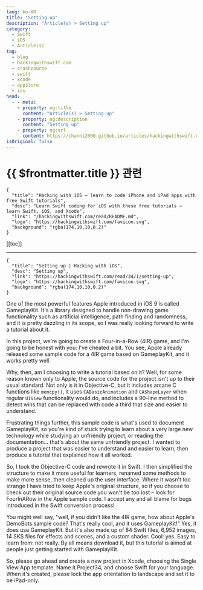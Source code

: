 ```yaml
---
lang: ko-KR
title: "Setting up"
description: "Article(s) > Setting up"
category:
  - Swift
  - iOS
  - Article(s)
tag: 
  - blog
  - hackingwithswift.com
  - crashcourse
  - swift
  - xcode
  - appstore
  - ios  
head:
  - - meta:
    - property: og:title
      content: "Article(s) > Setting up"
    - property: og:description
      content: "Setting up"
    - property: og:url
      content: https://chanhi2000.github.io/articles/hackingwithswift.com/read/34/01-setting-up.html
isOriginal: false
---
```


# {{ $frontmatter.title }} 관련

```component VPCard
{
  "title": "Hacking with iOS – learn to code iPhone and iPad apps with free Swift tutorials",
  "desc": "Learn Swift coding for iOS with these free tutorials – learn Swift, iOS, and Xcode",
  "link": "/hackingwithswift.com/read/README.md",
  "logo": "https://hackingwithswift.com/favicon.svg",
  "background": "rgba(174,10,10,0.2)"
}
```

[[toc]]

---

```component VPCard
{
  "title": "Setting up | Hacking with iOS",
  "desc": "Setting up",
  "link": "https://hackingwithswift.com/read/34/1/setting-up",
  "logo": "https://hackingwithswift.com/favicon.svg",
  "background": "rgba(174,10,10,0.2)"
}
```

One of the most powerful features Apple introduced in iOS 9 is called GameplayKit. It's a library designed to handle non-drawing game functionality such as artificial intelligence, path finding and randomness, and it is pretty dazzling in its scope, so I was really looking forward to write a tutorial about it.

In this project, we're going to create a Four-in-a-Row (4IR) game, and I'm going to be honest with you: I've cheated a bit. You see, Apple already released some sample code for a 4IR game based on GameplayKit, and it works pretty well.

Why, then, am I choosing to write a tutorial based on it? Well, for some reason known only to Apple, the source code for the project isn't up to their usual standard. Not only is it in Objective-C, but it includes arcane C functions like `memcpy()`, it uses `CABasicAnimation` and `CAShapeLayer` when regular `UIView` functionality would do, and includes a 90-line method to detect wins that can be replaced with code a third that size and easier to understand.

Frustrating things further, this sample code is what's used to document GameplayKit, so you're kind of stuck trying to learn about a very large new technology while studying an unfriendly project, or reading the documentation… that's about the same unfriendly project. I wanted to produce a project that was easier to understand and easier to learn, then produce a tutorial that explained how it all worked.

So, I took the Objective-C code and rewrote it in Swift. I then simplified the structure to make it more useful for learners, renamed some methods to make more sense, then cleaned up the user interface. Where it wasn't too strange I have tried to keep Apple's original structure, so if you choose to check out their original source code you won't be too lost – look for FourInARow in the Apple sample code. I accept any and all blame for bugs introduced in the Swift conversion process!

You might well say, "well, if you didn't like the 4IR game, how about Apple's DemoBots sample code? That's really cool, and it uses GameplayKit!" Yes, it does use GameplayKit. But it's also made up of 84 Swift files, 6,952 images, 14 SKS files for effects and scenes, and a custom shader. Cool: yes. Easy to learn from: not really. By all means download it, but this tutorial is aimed at people just getting started with GameplayKit.

So, please go ahead and create a new project in Xcode, choosing the Single View App template. Name it Project34, and choose Swift for your language. When it's created, please lock the app orientation to landscape and set it to be iPad-only.

